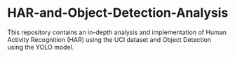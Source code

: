 # HAR-and-Object-Detection-Analysis
This repository contains an in-depth analysis and implementation of Human Activity Recognition (HAR) using the UCI dataset and Object Detection using the YOLO model.
